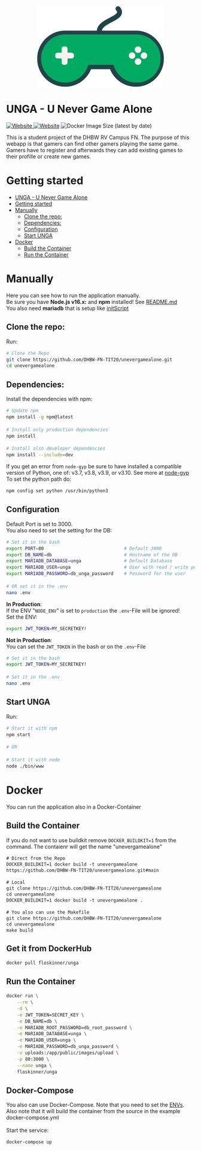 <p align="center">
  <img src="app/public/images/UNeverGameAloneLogo.png" alt="Logog"/>
</p>

# UNGA - U Never Game Alone 
[![Website](https://img.shields.io/website?down_message=Offline&label=Demo&up_message=Online&url=https%3A%2F%2Funevergamealone.ddnss.de) ](https://unevergamealone.ddnss.de) [![Website](https://img.shields.io/website?down_message=Offline&label=Docs&up_message=Online&url=https%3A%2F%2Fdhbw-fn-tit20.github.io%2Funevergamealone%2F)](https://dhbw-fn-tit20.github.io/unevergamealone/) ![Docker Image Size (latest by date)](https://img.shields.io/docker/image-size/floskinner/unga?sort=date)

This is a student project of the DHBW RV Campus FN. The purpose of this webapp is that gamers can find other gamers playing the same game. Gamers have to register and afterwards they can add existing games to their profille or create new games.

# Getting started
- [UNGA - U Never Game Alone](#unga---u-never-game-alone)
- [Getting started](#getting-started)
- [Manually](#manually)
  - [Clone the repo:](#clone-the-repo)
  - [Dependencies:](#dependencies)
  - [Configuration](#configuration)
  - [Start UNGA](#start-unga)
- [Docker](#docker)
  - [Build the Container](#build-the-container)
  - [Run the Container](#run-the-container)
# Manually
Here you can see how to run the application manually.<br />
Be sure you have **Node.js v16.x:** and **npm** installed! See [README.md](https://github.com/nodesource/distributions/blob/master/README.md) <br>
You also need **mariadb** that is setup like [initScript](app/database/01_initTables.sql)

## Clone the repo:
Run:
```bash
# Clone the Repo
git clone https://github.com/DHBW-FN-TIT20/unevergamealone.git
cd unevergamealone
```
## Dependencies:
Install the dependencies with npm:
```bash
# Update npm
npm install -g npm@latest

# Install only production dependencies
npm install

# Install also developer dependencies
npm install --include=dev
```

If you get an error from `node-gyp` be sure to have installed a compatible version of Python, one of: v3.7, v3.8, v3.9, or v3.10. See more at [node-gyp](https://github.com/nodejs/node-gyp#configuring-python-dependency)<br/> To set the python path do:
```bash
npm config set python /usr/bin/python3
```

## Configuration
Default Port is set to 3000.<br>
You also need to set the setting for the DB:
```bash
# Set it in the bash
export PORT=80                              # Default 3000
export DB_NAME=db                           # Hostname of the DB
export MARIADB_DATABASE=unga                # Default Database
export MARIADB_USER=unga                    # User with read / write permission
export MARIADB_PASSWORD=db_unga_password    # Password for the user

# OR set it in the .env
nano .env
```

**In Production**: <br/>
If the ENV "`NODE_ENV`" is set to `production` the `.env`-File will be ignored!<br />
Set the ENV:
```bash
export JWT_TOKEN=MY_SECRETKEY!
```

**Not in Production**: <br/>
You can set the `JWT_TOKEN` in the bash or on the `.env`-File
```bash
# Set it in the bash
export JWT_TOKEN=MY_SECRETKEY!

# Set it in the .env
nano .env
```

## Start UNGA
Run:
```bash
# Start it with npm
npm start

# OR

# Start it with node
node ./bin/www
```

# Docker
You can run the application also in a Docker-Container

## Build the Container
If you do not want to use buildkit remove `DOCKER_BUILDKIT=1` from the command. The contaienr will get the name "unevergamealone"
```shell
# Direct from the Repo
DOCKER_BUILDKIT=1 docker build -t unevergamealone https://github.com/DHBW-FN-TIT20/unevergamealone.git#main

# Local
git clone https://github.com/DHBW-FN-TIT20/unevergamealone
cd unevergamealone
DOCKER_BUILDKIT=1 docker build -t unevergamealone .

# You also can use the Makefile
git clone https://github.com/DHBW-FN-TIT20/unevergamealone
cd unevergamealone
make build
```

## Get it from DockerHub
```
docker pull floskinner/unga
```

## Run the Container
```bash
docker run \
    --rm \
    -d \
    -e JWT_TOKEN=SECRET_KEY \
    -e DB_NAME=db \
    -e MARIADB_ROOT_PASSWORD=db_root_password \
    -e MARIADB_DATABASE=unga \
    -e MARIADB_USER=unga \
    -e MARIADB_PASSWORD=db_unga_password \
    -v uploads:/app/public/images/upload \
    -p 80:3000 \
    --name unga \
    floskinner/unga
```

## Docker-Compose
You also can use Docker-Compose. Note that you need to set the [ENVs](#configuration). Also note that it will build the container from the source in the example docker-compose.yml <br>
<br>
Start the service:
```
docker-compose up
```